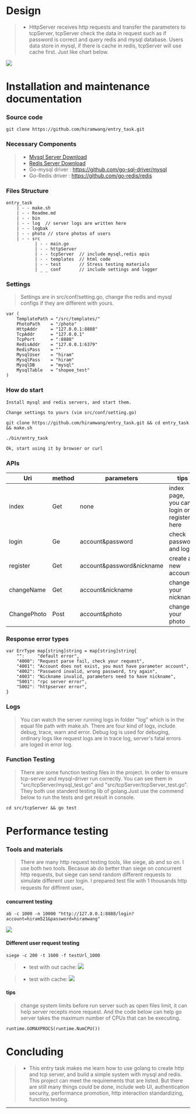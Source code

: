 # Design 

>* HttpServer receives http requests and transfer the parameters to tcpServer, tcpServer check the data in request such as if password is correct and query redis and mysql database. Users data store in mysql, if there is cache in redis, tcpServer will use cache first. Just like chart below.

![](resource/entry_task_design.jpg)

# Installation and maintenance documentation

### Source code
```
git clone https://github.com/hiramwang/entry_task.git
```
### Necessary Components
> * [Mysql Server Download](https://dev.mysql.com/downloads/)
> * [Redis Server Download](http://redis.io)
> * Go-mysql driver : https://github.com/go-sql-driver/mysql
> * Go-Redis driver : https://github.com/go-redis/redis

### Files Structure

```
entry_task
    | - - make.sh
    | - - Readme.md
    | - - bin
    | - - log  // server logs are written here
    | - - logbak
    | - - photo // store photos of users
    | - - src
           | - - main.go
           | - - httpServer
           | - - tcpServer  // include mysql,redis apis
           | - - templates  // html code
           | - - test       // Stress testing materials
           | _ _ conf       // include settings and logger
``` 

### Settings
> Settings are in src/conf/setting.go, change the redis and mysql configs if they are different with yours.
```
var (                               
    TemplatePath = "/src/templates/"                      
    PhotoPath    = "/photo"                              
    HttpAddr     = "127.0.0.1:8888"                        
    TcpAddr      = "127.0.0.1"                           
    TcpPort      = ":8880"                               
    RedisAddr    = "127.0.0.1:6379"                       
    RedisPass    = ""                                
    MysqlUser    = "hiram"                                   
    MysqlPass    = "hiram"                                   
    MysqlDB      = "mysql"
    MysqlTable   = "shopee_test"                                    
)     
```

### How do start

```
Install mysql and redis servers, and start them.

Change settings to yours (vim src/conf/setting.go)

git clone https://github.com/hiramwang/entry_task.git && cd entry_task && make.sh

./bin/entry_task

Ok, start using it by browser or curl
```

### APIs

| Uri |method| parameters | tips |
| --------   | --- | ----- | ---- |
|index|Get|none|index page, you can login or register here|
|login|Ge|account&password| check password and login |
|register|Get|account&password&nickname|create a new account|
|changeName|Get|account&nickname| change your nickname|
|ChangePhoto|Post|account&photo|change your photo|

### Response error types

```
var ErrType map[string]string = map[string]string{
    "":     "default error",
    "4000": "Request parse fail, check your request",
    "4001": "Account does not exist, you must have parameter account",
    "4002": "Password invalid, wrong password, try again",
    "4003": "Nickname invalid, parameters need to have nickname",
    "5001": "rpc server error",
    "5002": "httpserver error",
}  
```
### Logs
> You can watch the server running logs in folder "log" which is in the equal file path with make.sh. There are four kind of logs, include debug, trace, warn and error. Debug log is used for debuging, ordinary logs like request logs are in trace log, server's fatal errors are loged in error log. 

### Function Testing
> There are some function testing files in the project. In order to ensure tcp-server and mysql-driver run correctly. You can see them in "src/tcpServer/mysql_test.go" and "src/tcpServer/tcpServer_test.go". They both use standerd testing lib of golang.Just use the commend below to run the tests and get result in console.

```
cd src/tcpServer && go test
```

# Performance testing

### Tools and materials
>  There are many http request testing tools, like siege, ab and so on. I use both two tools. Becasue ab do better than siege on concurrent http requests, but siege can send random different requests to simulate different user login. I prepared test file with 1 thousands http requests for diffirent user。


#### concurrent testing
```
ab -c 1000 -n 10000 "http://127.0.0.1:8888/login?account=hiram521&password=hiramwang"
```

![](resource/entry_task_cocu.jpg)

#### Different user request testing
```
siege -c 200 -t 1600 -f testUrl_1000
```
> * test with out cache:
![](resource/entry_task_nocache.jpg)


> * test with cache:
![](resource/entry_task_siege.jpg)

#### tips
> change system limits before run server such as open files limit, it can help server recepts more request. And the code below can help go server takes the maximum number of CPUs that can be executing.
```
runtime.GOMAXPROCS(runtime.NumCPU())
```

# Concluding

>* This entry task makes me learn how to use golang to create http and tcp server, and build a simple system with mysql and redis. This project can meet the requirements that are listed. But there are still many things could be done, include web UI, authentication security, performance promotion, http interaction standardizing, function testing.


---








